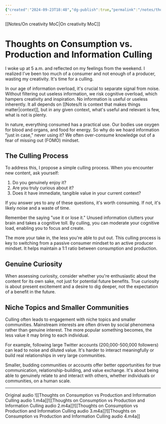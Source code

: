 ```yaml
---
{"created":"2024-09-23T18:48","dg-publish":true,"permalink":"/notes/thoughts-on-consumption-vs-production-and-information-culling/","dgPassFrontmatter":true,"updated":"2024-12-22T16:24:18.239+01:00"}
---
```


[[Notes/On creativity MoC\|On creativity MoC]]
# Thoughts on Consumption vs. Production and Information Culling

I woke up at 5 a.m. and reflected on my feelings from the weekend. I realized I've been too much of a consumer and not enough of a producer, wasting my creativity. It's time for a culling.

In our age of information overload, it's crucial to separate signal from noise. Without filtering out useless information, we risk cognitive overload, which hampers creativity and inspiration. No information is useful or useless inherently. It all depends on [[Notes/It is context that makes things matter\|context]], but in any given context, what's useful and relevant is few, what is not is plenty.

In nature, everything consumed has a practical use. Our bodies use oxygen for blood and organs, and food for energy. So why do we hoard information "just in case," never using it? We often over-consume knowledge out of a fear of missing out (FOMO) mindset.

## The Culling Process

To address this, I propose a simple culling process. When you encounter new content, ask yourself:

1. Do you genuinely enjoy it?
2. Are you truly curious about it?
3. Does it have immediate, tangible value in your current context?

If you answer yes to any of these questions, it's worth consuming. If not, it's likely noise and a waste of time.

Remember the saying "use it or lose it." Unused information clutters your brain and takes a cognitive toll. By culling, you can moderate your cognitive load, enabling you to focus and create.

The more your take in, the less you're able to put out. This culling process is key to switching from a passive consumer mindset to an active producer mindset. It helps maintain a 1:1 ratio between consumption and production.

## Genuine Curiosity

When assessing curiosity, consider whether you're enthusiastic about the content for its own sake, not just for potential future benefits. True curiosity is about present excitement and a desire to dig deeper, not the expectation of a benefit in the future.

## Niche Topics and Smaller Communities

Culling often leads to engagement with niche topics and smaller communities. Mainstream interests are often driven by social phenomena rather than genuine interest. The more popular something becomes, the less value it may bring to each individual.

For example, following large Twitter accounts (200,000-500,000 followers) can lead to noise and diluted value. It's harder to interact meaningfully or build real relationships in very large communities.

Smaller, budding communities or accounts offer better opportunities for true communication, relationship-building, and value exchange. It's about being able to genuinely relate to and interact with others, whether individuals or communities, on a human scale.

---
Original audio
![[Thoughts on Consumption vs Production and Information Culling audio 1.m4a]]![[Thoughts on Consumption vs Production and Information Culling audio 2.m4a]]![[Thoughts on Consumption vs Production and Information Culling audio 3.m4a]]![[Thoughts on Consumption vs Production and Information Culling audio 4.m4a]]
